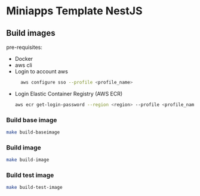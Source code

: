 # Miniapps Template NestJS

## Build images

 pre-requisites:
- Docker
- aws cli
- Login to account aws
  ```bash
    aws configure sso --profile <profile_name>
  ```
- Login Elastic Container Registry (AWS ECR)
    ```bash
    aws ecr get-login-password --region <region> --profile <profile_name> | docker login --username AWS --password-stdin <account_id>.dkr.ecr.<region>.amazonaws.com

    ```
### Build base image
```bash
make build-baseimage
```

### Build image
```bash
make build-image
```

### Build test image
```bash
make build-test-image
```


